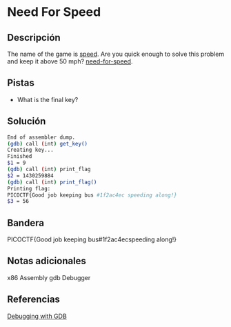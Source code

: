 # Need For Speed

## Descripción
The name of the game is [speed](https://www.youtube.com/watch?v=8piqd2BWeGI). Are you quick enough to solve this problem and keep it above 50 mph? [need-for-speed](https://jupiter.challenges.picoctf.org/static/27dd5548b14661f65ce3ac6a8a8f575b/need-for-speed).

## Pistas
- What is the final key?

## Solución
```bash
End of assembler dump.
(gdb) call (int) get_key()
Creating key...
Finished
$1 = 9
(gdb) call (int) print_flag
$2 = 1430259884
(gdb) call (int) print_flag()
Printing flag:
PICOCTF{Good job keeping bus #1f2ac4ec speeding along!}
$3 = 56

```

## Bandera
PICOCTF{Good job keeping bus#1f2ac4ecspeeding along!}

## Notas adicionales
x86 Assembly 
gdb
Debugger

## Referencias
[Debugging with GDB](https://sourceware.org/gdb/current/onlinedocs/gdb.html/)